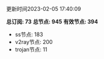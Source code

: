 更新时间2023-02-05 17:40:09

**总订阅: 73**
**总节点: 945**
**有效节点: 394**
- ss节点: 183
- v2ray节点: 200
- trojan节点: 11
